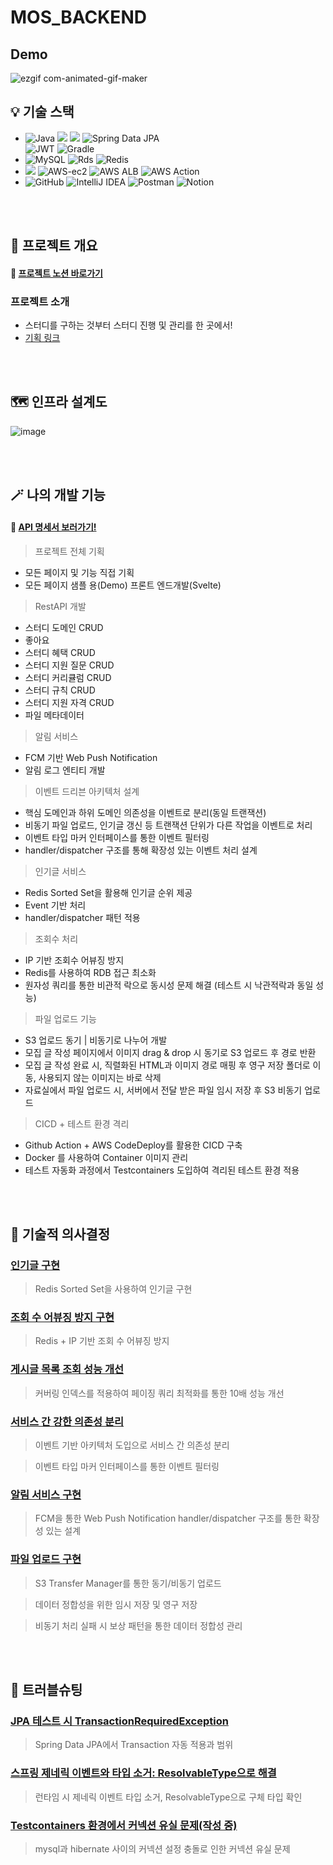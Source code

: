 # MOS_BACKEND


## Demo
![ezgif com-animated-gif-maker](https://github.com/user-attachments/assets/7cdd35df-ce20-4dd8-bb03-c91381f5f295)


## 💡 기술 스택

- ![Java](https://img.shields.io/badge/Java21-%23ED8B00.svg?style=square&logo=openjdk&logoColor=white) <img src="https://img.shields.io/badge/Spring%20Boot-6DB33F?style=square&logo=springboot&logoColor=white"> <img src="https://img.shields.io/badge/Spring Security-6DB33F?style=square&logo=Spring%20Security&logoColor=white"> ![Spring Data JPA](https://img.shields.io/badge/Spring%20Data%20JPA-6DB33F?style=square&logo=Spring&logoColor=white) <br>
![JWT](https://img.shields.io/badge/JWT-black?style=square&logo=JSON%20web%20tokens) ![Gradle](https://img.shields.io/badge/Gradle-02303A.svg?style=square&logo=Gradle&logoColor=white)
- ![MySQL](https://img.shields.io/badge/MySQL-4479A1.svg?style=square&logo=PostgreSQL&logoColor=white) ![Rds](https://img.shields.io/badge/AWS%20RDS-527fff.svg?style=square&logo=amazonrds&logoColor=white) ![Redis](https://img.shields.io/badge/Redis-FF4438.svg?style=square&logo=amazonrds&logoColor=white)
- <img src="https://img.shields.io/badge/Docker-%230db7ed.svg?style=square&logo=docker&logoColor=white">  ![AWS-ec2](https://img.shields.io/badge/AWS%20EC2-FF9900.svg?style=square&logo=amazonec2&logoColor=white) ![AWS ALB](https://img.shields.io/badge/AWS%20ALB-8c4fff.svg?style=square&logo=awselasticloadbalancing&logoColor=white) ![AWS Action](https://img.shields.io/badge/Git%20Action-2088ff.svg?style=square&logo=githubactions&logoColor=white)
- ![GitHub](https://img.shields.io/badge/Github-%23121011.svg?style=square&logo=github&logoColor=white)  ![IntelliJ IDEA](https://img.shields.io/badge/IntelliJ%20IDEA-000000.svg?style=square&logo=intellij-idea&logoColor=white) ![Postman](https://img.shields.io/badge/Postman-FF6C37?style=square&logo=postman&logoColor=white) ![Notion](https://img.shields.io/badge/Notion-%23000000.svg?style=square&logo=notion&logoColor=white)


  
<br> <br/>
## 📘 프로젝트 개요
#### 🚚 [프로젝트 노션 바로가기](https://fir-turkey-016.notion.site/MOS-19de2b2fe1ba80b5950df271276f45fc?pvs=4)
### 프로젝트 소개
* 스터디를 구하는 것부터 스터디 진행 및 관리를 한 곳에서!
* [기획 링크](https://shoon95.tistory.com/10)


<br> <br/>
## 🗺️ 인프라 설계도
![image](https://github.com/user-attachments/assets/d90ffbdb-32d7-4c34-8636-480d1ca5ee20)


<br> <br/>
## 🪄 나의 개발 기능
#### 🚚 [API 명세서 보러가기!](https://fir-turkey-016.notion.site/API-1aae2b2fe1ba8069ae79dba9ce6a190e?pvs=4)

> 프로젝트 전체 기획
- 모든 페이지 및 기능 직접 기획
- 모든 페이지 샘플 용(Demo) 프론트 엔드개발(Svelte)

> RestAPI 개발
- 스터디 도메인 CRUD
- 좋아요
- 스터디 혜택 CRUD
- 스터디 지원 질문 CRUD
- 스터디 커리큘럼 CRUD
- 스터디 규칙 CRUD
- 스터디 지원 자격 CRUD
- 파일 메타데이터


> 알림 서비스
- FCM 기반  Web Push Notification
- 알림 로그 엔티티 개발

> 이벤트 드리븐 아키텍처 설계
- 핵심 도메인과 하위 도메인 의존성을 이벤트로 분리(동일 트랜잭션)
- 비동기 파일 업로드, 인기글 갱신 등 트랜잭션 단위가 다른 작업을 이벤트로 처리
- 이벤트 타입 마커 인터페이스를 통한 이벤트 필터링
- handler/dispatcher 구조를 통해 확장성 있는 이벤트 처리 설계

> 인기글 서비스
- Redis Sorted Set을 활용해 인기글 순위 제공
- Event 기반 처리
- handler/dispatcher 패턴 적용

> 조회수 처리
- IP 기반 조회수 어뷰징 방지
- Redis를 사용하여 RDB 접근 최소화
- 원자성 쿼리를 통한 비관적 락으로 동시성 문제 해결 (테스트 시 낙관적락과 동일 성능)

> 파일 업로드 기능
- S3 업로드 동기 | 비동기로 나누어 개발
- 모집 글 작성 페이지에서 이미지 drag & drop 시 동기로 S3 업로드 후 경로 반환
- 모집 글 작성 완료 시, 직렬화된 HTML과 이미지 경로 매핑 후 영구 저장 폴더로 이동, 사용되지 않는 이미지는 바로 삭제
- 자료실에서 파일 업로드 시, 서버에서 전달 받은 파일 임시 저장 후 S3 비동기 업로드

> CICD + 테스트 환경 격리
- Github Action + AWS CodeDeploy를 활용한 CICD 구축
- Docker 를 사용하여 Container 이미지 관리
- 테스트 자동화 과정에서 Testcontainers 도입하여 격리된 테스트 환경 적용 

<br> <br/>
## 💬 기술적 의사결정
### [인기글 구현](https://shoon95.tistory.com/15)
> Redis Sorted Set을 사용하여 인기글 구현
### [조회 수 어뷰징 방지 구현](https://shoon95.tistory.com/14)
> Redis + IP 기반 조회 수 어뷰징 방지
### [게시글 목록 조회 성능 개선](https://shoon95.tistory.com/12)
> 커버링 인덱스를 적용하여 페이징 쿼리 최적화를 통한 10배 성능 개선
### [서비스 간 강한 의존성 분리](https://shoon95.tistory.com/17)
> 이벤트 기반 아키텍처 도입으로 서비스 간 의존성 분리

> 이벤트 타입 마커 인터페이스를 통한 이벤트 필터링
### [알림 서비스 구현](https://shoon95.tistory.com/19?category=1231725)
> FCM을 통한 Web Push Notification
> handler/dispatcher 구조를 통한 확장성 있는 설계
### [파일 업로드 구현](https://shoon95.tistory.com/18?category=1231725)
> S3 Transfer Manager를 통한 동기/비동기 업로드

> 데이터 정합성을 위한 임시 저장 및 영구 저장

> 비동기 처리 실패 시 보상 패턴을 통한 데이터 정합성 관리

<br> <br/>
## 🚨 트러블슈팅
### [JPA 테스트 시 TransactionRequiredException](https://shoon95.tistory.com/13)
> Spring Data JPA에서 Transaction 자동 적용과 범위
### [스프링 제네릭 이벤트와 타입 소거: ResolvableType으로 해결](https://shoon95.tistory.com/16)
> 런타임 시 제네릭 이벤트 타입 소거, ResolvableType으로 구체 타입 확인
### [Testcontainers 환경에서 커넥션 유실 문제(작성 중)]()
> mysql과 hibernate 사이의 커넥션 설정 충돌로 인한 커넥션 유실 문제


